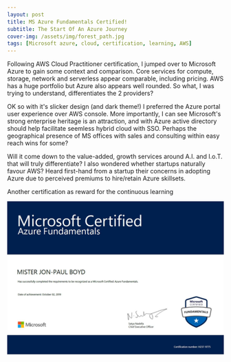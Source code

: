 ```yaml
---
layout: post
title: MS Azure Fundamentals Certified!
subtitle: The Start Of An Azure Journey
cover-img: /assets/img/forest_path.jpg
tags: [Microsoft azure, cloud, certification, learning, AWS]
---
```


Following AWS Cloud Practitioner certification, I jumped over to Microsoft Azure to gain some context and comparison. Core 
services for compute, storage, network and serverless appear comparable, including pricing. AWS has a huge portfolio but 
Azure also appears well rounded. So what, I was trying to understand, differentiates the 2 providers?

OK so with it's slicker design (and dark theme!) I preferred the Azure portal user experience over AWS console. More 
importantly, I can see Microsoft's strong enterprise heritage is an attraction, and with Azure active directory should 
help facilitate seemless hybrid cloud with SSO. Perhaps the geographical presence of MS offices with sales and consulting 
within easy reach wins for some?

Will it come down to the value-added, growth services around A.I. and I.o.T. that will truly differentiate? I also wondered 
whether startups naturally favour AWS? Heard first-hand from a startup their concerns in adopting Azure due to perceived 
premiums to hire/retain Azure skillsets.

Another certification as reward for the continuous learning

![MS Azure Fundamentals Certification](/assets/img/ms_azure_fundamentals_cert.jpg)